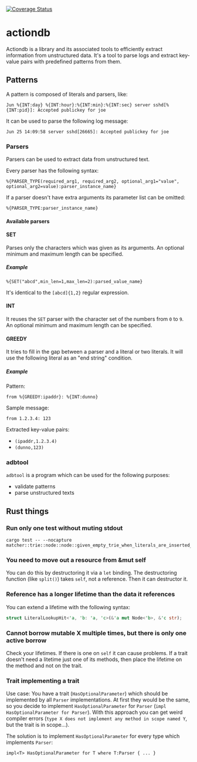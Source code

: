 [![Coverage Status](https://coveralls.io/repos/ihrwein/actiondb/badge.svg?branch=master&service=github)](https://coveralls.io/github/ihrwein/actiondb?branch=master)

# actiondb

Actiondb is a library and its associated tools to efficiently extract information from unstructured data. It's a tool
to parse logs and extract key-value pairs with predefined patterns from them.

## Patterns

A pattern is composed of literals and parsers, like:

```
Jun %{INT:day} %{INT:hour}:%{INT:min}:%{INT:sec} server sshd[%{INT:pid}]: Accepted publickey for joe
```

It can be used to parse the following log message:

```
Jun 25 14:09:58 server sshd[26665]: Accepted publickey for joe
```

### Parsers

Parsers can be used to extract data from unstructured text.

Every parser has the following syntax:

```
%{PARSER_TYPE(required_arg1, required_arg2, optional_arg1="value", optional_arg2=value):parser_instance_name}
```

If a parser doesn't have extra arguments its parameter list can be omitted:

```
%{PARSER_TYPE:parser_instance_name}
```

#### Available parsers

#### SET

Parses only the characters which was given as its arguments. An optional
minimum and maximum length can be specified.

##### Example

```
%{SET("abcd",min_len=1,max_len=2):parsed_value_name}
```

It's identical to the `[abcd]{1,2}` regular expression.

#### INT

It reuses the `SET` parser with the character set of the numbers from `0` to
`9`. An optional minimum and maximum length can be specified.

#### GREEDY

It tries to fill in the gap between a parser and a literal or two literals. It will use
the following literal as an "end string" condition.

##### Example

Pattern:
```
from %{GREEDY:ipaddr}: %{INT:dunno}
```
Sample message:
```
from 1.2.3.4: 123
```
Extracted key-value pairs:
* `(ipaddr,1.2.3.4)`
* `(dunno,123)`

### adbtool

`adbtool` is a program which can be used for the following purposes:
* validate patterns
* parse unstructured texts

## Rust things

### Run only one test without muting stdout

```
cargo test -- --nocapture matcher::trie::node::node::given_empty_trie_when_literals_are_inserted_then_they_can_be_looked_up
```

### You need to move out a resource from &mut self

You can do this by destructoring it via a `let` binding. The destructoring
function (like `split()`) takes `self`, not a reference. Then it can destructor
it.

### Reference has a longer lifetime than the data it references

You can extend a lifetime with the following syntax:

```rust
struct LiteralLookupHit<'a, 'b: 'a, 'c>(&'a mut Node<'b>, &'c str);
```

### Cannot borrow mutable X multiple times, but there is only one active borrow
Check your lifetimes. If there is one on `self` it can cause problems. If a trait
doesn't need a litetime just one of its methods, then place the lifetime on the method
and not on the trait.

### Trait implementing a trait

Use case: You have a trait (`HasOptionalParameter`) which should be implemented
by all `Parser` implementations. At first they would be the same, so you decide
to implement `HasOptionalParameter` for `Parser` (`impl HasOptionalParameter for Parser`).
With this approach you can get weird compiler errors (`type X does not implement any method
  in scope named Y`, but the trait is in scope...).

The solution is to implement `HasOptionalParameter` for every type which implements `Parser`:

```
impl<T> HasOptionalParameter for T where T:Parser { ... }
```

